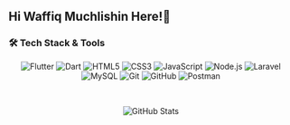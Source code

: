## Hi Waffiq Muchlishin Here!👋

<!--
**Wapikkk/Wapikkk** is a ✨ _special_ ✨ repository because its `README.md` (this file) appears on your GitHub profile.

Here are some ideas to get you started:

- 🔭 I’m currently working on ...
- 🌱 I’m currently learning ...
- 👯 I’m looking to collaborate on ...
- 🤔 I’m looking for help with ...
- 💬 Ask me about ...
- 📫 How to reach me: ...
- 😄 Pronouns: ...
- ⚡ Fun fact: ...
-->
### 🛠️ Tech Stack & Tools

<div align="center">
  
![Flutter](https://raw.githubusercontent.com/username_icon_pack/repo-name/main/icons/flutter.svg)
![Dart](https://img.shields.io/badge/-Dart-000000?style=for-the-badge&logo=dart&logoColor=0175C2)
![HTML5](https://img.shields.io/badge/-HTML5-000000?style=for-the-badge&logo=html5&logoColor=E34F26)
![CSS3](https://img.shields.io/badge/-CSS3-000000?style=for-the-badge&logo=css3&logoColor=1572B6)
![JavaScript](https://img.shields.io/badge/-JavaScript-000000?style=for-the-badge&logo=javascript&logoColor=F7DF1E)
![Node.js](https://img.shields.io/badge/-Node.js-000000?style=for-the-badge&logo=nodedotjs&logoColor=339933)
![Laravel](https://img.shields.io/badge/-Laravel-000000?style=for-the-badge&logo=laravel&logoColor=FF2D20)
![MySQL](https://img.shields.io/badge/-MySQL-000000?style=for-the-badge&logo=mysql&logoColor=4479A1)
![Git](https://img.shields.io/badge/-Git-000000?style=for-the-badge&logo=git&logoColor=F05032)
![GitHub](https://img.shields.io/badge/-GitHub-000000?style=for-the-badge&logo=github&logoColor=181717)
![Postman](https://img.shields.io/badge/-Postman-000000?style=for-the-badge&logo=postman&logoColor=FF6C37)

<br>

![GitHub Stats](https://github-readme-stats.vercel.app/api?username=Wapikkk&show_icons=true&theme=dark&hide_border=true)

</div>
